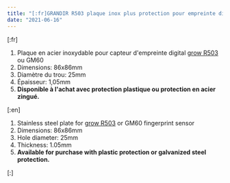 ```yaml
---
title: "[:fr]GRANDIR R503 plaque inox plus protection pour empreinte digitale Grow R503[:en]GRANDIR R503 stainless steel plate plus protection for Grow R503 fingerprint[:]"
date: "2021-06-16"
---
```


\[:fr\]

1. Plaque en acier inoxydable pour capteur d'empreinte digital [grow R503](https://www.haade.fr/produit/grow-r503-capteur-dempreinte-digitale/) ou GM60
2. Dimensions: 86x86mm
3. Diamètre du trou: 25mm
4. Épaisseur: 1,05mm
5. **Disponible à l'achat avec protection plastique ou protection en acier zingué.**

\[:en\]

1. Stainless steel plate for [grow R503](https://www.haade.fr/produit/grow-r503-capteur-dempreinte-digitale/) or GM60 fingerprint sensor
2. Dimensions: 86x86mm
3. Hole diameter: 25mm
4. Thickness: 1.05mm
5. **Available for purchase with plastic protection or galvanized steel protection.**

\[:\]
